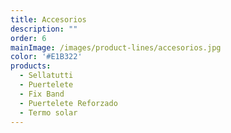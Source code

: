 ```yaml
---
title: Accesorios
description: ""
order: 6
mainImage: /images/product-lines/accesorios.jpg
color: '#E1B322'
products:
  - Sellatutti
  - Puertelete
  - Fix Band
  - Puertelete Reforzado
  - Termo solar
---
```

